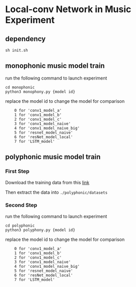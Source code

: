 # Local-conv Network in Music Experiment
## dependency
```
sh init.sh
```
## monophonic music model train
run the following command to launch experiment

```
cd monophonic
python3 monophony.py {model id}
```
replace the model id to change the model for comparison

```
    0 for 'conv1_model_a'
    1 for 'conv1_model_b'
    2 for 'conv1_model_c'
    3 for 'conv1_model_naive'
    4 for 'conv1_model_naive_big'
    5 for 'resnet_model_naive'
    6 for 'resNet_model_local'
    7 for 'LSTM_model'
```

## polyphonic music model train
### First Step
Download the training data from this [link](https://drive.google.com/open?id=18205S7ut3MEq9A3aiKS2tpY06Y7Khq3E)

Then extract the data into `./polyphonic/datasets`
### Second Step
run the following command to launch experiment
```
cd polyphonic
python3 polyphony.py {model id}
```
replace the model id to change the model for comparison

```
    0 for 'conv1_model_a'
    1 for 'conv1_model_b'
    2 for 'conv1_model_c'
    3 for 'conv1_model_naive'
    4 for 'conv1_model_naive_big'
    5 for 'resnet_model_naive'
    6 for 'resNet_model_local'
    7 for 'LSTM_model'
```
